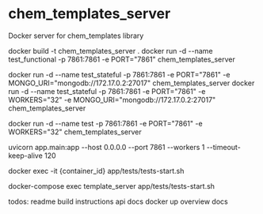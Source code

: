 # chem_templates_server
Docker server for chem_templates library


docker build -t chem_templates_server .
docker run -d --name test_functional -p 7861:7861 -e PORT="7861" chem_templates_server

docker run -d --name test_stateful -p 7861:7861 -e PORT="7861" -e MONGO_URI="mongodb://172.17.0.2:27017" chem_templates_server
docker run -d --name test_stateful -p 7861:7861 -e PORT="7861" -e WORKERS="32" -e MONGO_URI="mongodb://172.17.0.2:27017" chem_templates_server

docker run -d --name test -p 7861:7861 -e PORT="7861" -e WORKERS="32" chem_templates_server

uvicorn app.main:app --host 0.0.0.0 --port 7861 --workers 1 --timeout-keep-alive 120

docker exec -it {container_id} app/tests/tests-start.sh

docker-compose exec template_server app/tests/tests-start.sh

todos:
    readme
        build instructions
    api docs
    docker up overview docs